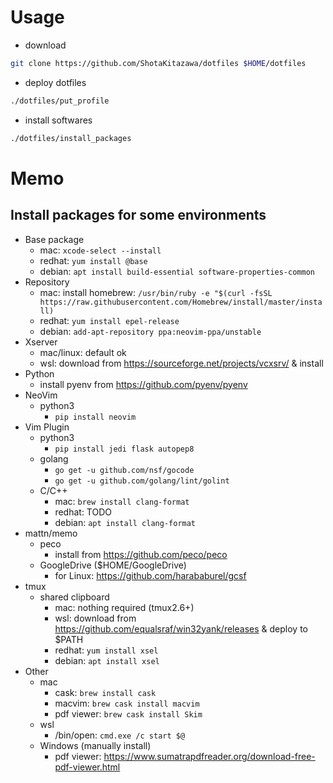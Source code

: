 # Usage

* download
```bash
git clone https://github.com/ShotaKitazawa/dotfiles $HOME/dotfiles
```

* deploy dotfiles
```bash
./dotfiles/put_profile
```

* install softwares
```bash
./dotfiles/install_packages
```

# Memo

## Install packages for some environments

* Base package
    * mac: `xcode-select --install`
    * redhat: `yum install @base`
    * debian: `apt install build-essential software-properties-common`
* Repository
    * mac: install homebrew: `/usr/bin/ruby -e "$(curl -fsSL https://raw.githubusercontent.com/Homebrew/install/master/install)`
    * redhat: `yum install epel-release`
    * debian: `add-apt-repository ppa:neovim-ppa/unstable`
* Xserver
    * mac/linux: default ok
    * wsl: download from https://sourceforge.net/projects/vcxsrv/ & install
* Python
    * install pyenv from https://github.com/pyenv/pyenv
* NeoVim
    * python3
        * `pip install neovim`
* Vim Plugin
    * python3
        * `pip install jedi flask autopep8`
    * golang
        * `go get -u github.com/nsf/gocode`
        * `go get -u github.com/golang/lint/golint`
    * C/C++
        * mac: `brew install clang-format`
        * redhat: TODO
        * debian: `apt install clang-format`
* mattn/memo
    * peco
        * install from https://github.com/peco/peco
    * GoogleDrive ($HOME/GoogleDrive)
        * for Linux: https://github.com/harababurel/gcsf
* tmux
    * shared clipboard
        * mac: nothing required (tmux2.6+)
        * wsl: download from https://github.com/equalsraf/win32yank/releases & deploy to $PATH
        * redhat: `yum install xsel`
        * debian: `apt install xsel`
* Other
    * mac
        * cask: `brew install cask`
        * macvim: `brew cask install macvim`
        * pdf viewer: `brew cask install Skim`
    * wsl
        * /bin/open: `cmd.exe /c start $@`
    * Windows (manually install)
        * pdf viewer: https://www.sumatrapdfreader.org/download-free-pdf-viewer.html
